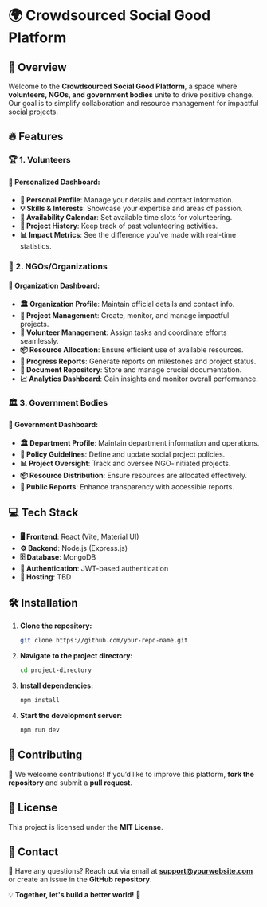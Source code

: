 # 🌍 Crowdsourced Social Good Platform

## 🚀 Overview
Welcome to the **Crowdsourced Social Good Platform**, a space where **volunteers, NGOs, and government bodies** unite to drive positive change. Our goal is to simplify collaboration and resource management for impactful social projects.

## 🔥 Features

### 🏆 1. Volunteers
#### 🎯 Personalized Dashboard:
- **👤 Personal Profile**: Manage your details and contact information.
- **💡 Skills & Interests**: Showcase your expertise and areas of passion.
- **📅 Availability Calendar**: Set available time slots for volunteering.
- **📜 Project History**: Keep track of past volunteering activities.
- **📊 Impact Metrics**: See the difference you’ve made with real-time statistics.

### 🤝 2. NGOs/Organizations
#### 🏢 Organization Dashboard:
- **🏛️ Organization Profile**: Maintain official details and contact info.
- **📌 Project Management**: Create, monitor, and manage impactful projects.
- **👥 Volunteer Management**: Assign tasks and coordinate efforts seamlessly.
- **📦 Resource Allocation**: Ensure efficient use of available resources.
- **📑 Progress Reports**: Generate reports on milestones and project status.
- **📂 Document Repository**: Store and manage crucial documentation.
- **📈 Analytics Dashboard**: Gain insights and monitor overall performance.

### 🏛️ 3. Government Bodies
#### 🏢 Government Dashboard:
- **🏛️ Department Profile**: Maintain department information and operations.
- **📜 Policy Guidelines**: Define and update social project policies.
- **📊 Project Oversight**: Track and oversee NGO-initiated projects.
- **📦 Resource Distribution**: Ensure resources are allocated effectively.
- **📢 Public Reports**: Enhance transparency with accessible reports.

## 💻 Tech Stack
- **🖥️ Frontend**: React (Vite, Material UI)
- **⚙️ Backend**: Node.js (Express.js)
- **🗄️ Database**: MongoDB
- **🔐 Authentication**: JWT-based authentication
- **🚀 Hosting**: TBD


## 🛠 Installation
1. **Clone the repository:**
   ```sh
   git clone https://github.com/your-repo-name.git
   ```
2. **Navigate to the project directory:**
   ```sh
   cd project-directory
   ```
3. **Install dependencies:**
   ```sh
   npm install
   ```
4. **Start the development server:**
   ```sh
   npm run dev
   ```

## 🤝 Contributing
🚀 We welcome contributions! If you’d like to improve this platform, **fork the repository** and submit a **pull request**.

## 📜 License
This project is licensed under the **MIT License**.

## 📩 Contact
📧 Have any questions? Reach out via email at **support@yourwebsite.com** or create an issue in the **GitHub repository**.

💡 **Together, let's build a better world!** 🌱



